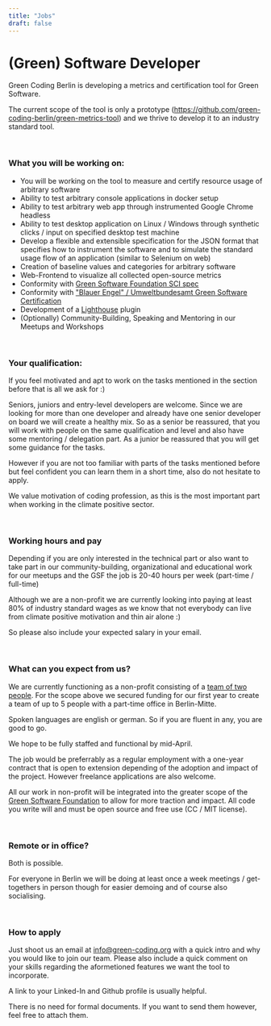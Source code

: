 ```yaml
---
title: "Jobs"
draft: false
---
```

# (Green) Software Developer

Green Coding Berlin is developing a metrics and certification tool for Green Software.

The current scope of the tool is only a prototype (https://github.com/green-coding-berlin/green-metrics-tool) and
we thrive to develop it to an industry standard tool.

&nbsp;

### What you will be working on:
- You will be working on the tool to measure and certify resource usage of arbitrary software
- Ability to test arbitrary console applications in docker setup
- Ability to test arbitrary web app through instrumented Google Chrome headless
- Ability to test desktop application on Linux / Windows through synthetic clicks / input on specified desktop test machine
- Develop a flexible and extensible specification for the JSON format that specifies how to instrument the software and to simulate the standard usage flow of an application (similar to Selenium on web)
- Creation of baseline values and categories for arbitrary software
- Web-Frontend to visualize all collected open-source metrics
- Conformity with [Green Software Foundation SCI spec](https://greensoftware.foundation/projects/software-carbon-intensity-sci-specification)
- Conformity with ["Blauer Engel" / Umweltbundesamt Green Software Certification](https://www.blauer-engel.de/en/productworld/resources-and-energy-efficient-software-products)
- Development of a [Lighthouse](https://developers.google.com/web/tools/lighthouse) plugin
- (Optionally) Community-Building, Speaking and Mentoring in our Meetups and Workshops

&nbsp;

### Your qualification:
If you feel motivated and apt to work on the tasks mentioned in the section before that is all we ask for :)

Seniors, juniors and entry-level developers are welcome. Since we are looking for more than one developer
and already have one senior developer on board we will create a healthy mix.
So as a senior be reassured, that you will work with people on the same qualification and level and also
have some mentoring / delegation part.
As a junior be reassured that you will get some guidance for the tasks.

However if you are not too familiar with parts of the tasks mentioned before but feel confident you
can learn them in a short time, also do not hesitate to apply.

We value motivation of coding profession, as this is the most important part when working in the climate positive sector.

&nbsp;

### Working hours and pay

Depending if you are only interested in the technical part or also want to take part in our community-building, organizational and educational work for our meetups and the GSF the job is 20-40 hours per week (part-time / full-time)

Although we are a non-profit we are currently looking into paying at least 80% of industry standard wages as we know that not everybody can live from climate positive motivation and thin air alone :)

So please also include your expected salary in your email.

&nbsp;

### What can you expect from us?

We are currently functioning as a non-profit consisting of a [team of two people](/#nav-team).
For the scope above we secured funding for our first year to create a team of up to 5 people with a part-time office in Berlin-Mitte.

Spoken languages are english or german. So if you are fluent in any, you are good to go.

We hope to be fully staffed and functional by mid-April.

The job would be preferrably as a regular employment with a one-year contract that is open to extension depending of the adoption and impact of the project.
However freelance applications are also welcome.

All our work in non-profit will be integrated into the greater scope of the [Green Software Foundation](https://greensoftware.foundation/) to allow for more traction and impact.
All code you write will and must be open source and free use (CC / MIT license).

&nbsp;

### Remote or in office?
Both is possible.

For everyone in Berlin we will be doing at least once a week meetings / get-togethers in person though for easier demoing and of course also socialising.

&nbsp;

### How to apply
Just shoot us an email at info@green-coding.org with a quick intro and why you would like to join our team.
Please also include a quick comment on your skills regarding the aformetioned features we want the tool to incorporate.

A link to your Linked-In and Github profile is usually helpful.

There is no need for formal documents. If you want to send them however, feel free to attach them.
